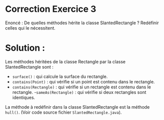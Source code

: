 # Correction Exercice 3
Enoncé : De quelles méthodes hérite la classe SlantedRectangle ? Redéfinir celles qui le nécessitent.

# Solution :
Les méthodes héritées de la classe Rectangle par la classe SlantedRectangle sont :
- `surface()` : qui calcule la surface du rectangle.
- `contains(Point)` : qui vérifie si un point est contenu dans le rectangle.
- `contains(Rectangle)` : qui vérifie si un rectangle est contenu dans le rectangle.
-`sameAs(Rectangle)` : qui vérifie si deux rectangles sont identiques.

La méthode à redéfinir dans la classe SlantedRectangle est la méthode `hull()`.
(Voir code source fichier `SlantedRectangle.java`).